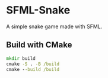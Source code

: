 # SFML-Snake

A simple snake game made with SFML.

## Build with CMake

```cmd
mkdir build
cmake -S . -B /build
cmake --build /build
```
